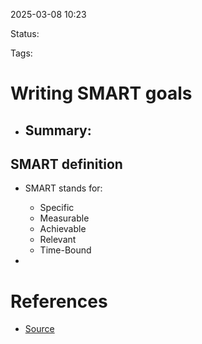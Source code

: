 2025-03-08 10:23

Status:

Tags:


# Writing SMART goals
- Summary:
	- 

## SMART definition
- SMART stands for:
	- Specific
	- Measurable
	- Achievable
	- Relevant
	- Time-Bound

- 















# References
- [Source](https://www.atlassian.com/blog/productivity/how-to-write-smart-goals#:~:text=The%20SMART%20in%20SMART%20goals,within%20a%20certain%20time%20frame.)
